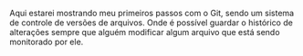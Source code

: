 Aqui estarei mostrando meu primeiros passos com o Git, sendo um sistema de 
controle de versões de arquivos. 
Onde é possível guardar o histórico de alterações sempre que alguém modificar 
algum arquivo que está sendo monitorado por ele.
